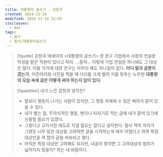 ```yaml
---
title: 대통령의 글쓰기 - 강원국
created: 2024-11-24
modified: 2024-11-24 22:02
cssclasses:
  - max
tags:
  - 필사
  - 필사/대통령의글쓰기
---
```

> [!quote] 강원국 에세이의 <대통령의 글쓰기> 한 문구
> 기업에서 사장의 연설문 작성을 맡은 직원이 있다고 하자. ...중략...
> 이렇게 기업 연설문 하나에도 그 대상은 많다. 이들 각각에 대한 연구는 아무리 해도 지나침이 없다. **어디 말과 글뿐이겠는가.** 어린아이와 사진을 찍을 때 다리를 크게 벌려 키를 맞추는 노무현 **대통령의 모습 속에 글은 어떻게 써야 하는지 답이 있다.**

> [!question] 내가 느낀 감정과 생각은?
> - 말보다 행동이 나가는 사람이 있지만, 그 행동 자체에 수 많은 배려가 묻어 있을 수 있다.
> - 내가 뱉는 말, 무의식적인 행동, 펜이나 타자기로 적는 글에 내가 묻어 있기에 신중할 필요가 있겠다. 
> - 그렇다고 고지식한 태도로 지낼 필요는 없다고 생각한다. 필사 책의 저자가 그랬듯 너무 많은 대상을 고려하면 글을 시작하는게 매우 어렵다고 하여 특정 대상만을 콕 찝어 글을 써보라고 했다.
> - 아직은 특정 대상만 고려해도 되지만, 내공이 쌓이면 그 고려대상의 범위가 넓어지지 않을끼? 하는 내 바람이다.



